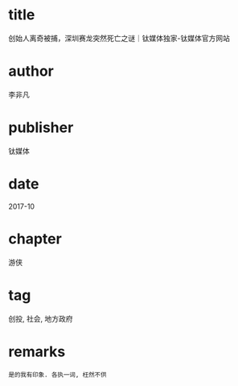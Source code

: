 # title
创始人离奇被捕，深圳赛龙突然死亡之谜｜钛媒体独家-钛媒体官方网站

# author
李非凡

# publisher
钛媒体

# date
2017-10

# chapter
游侠

# tag
创投, 社会, 地方政府

# remarks
`是的我有印象. 各执一词, 枉然不供`
